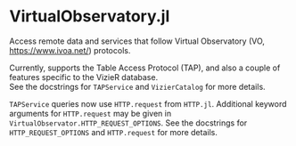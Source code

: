 # VirtualObservatory.jl

Access remote data and services that follow Virtual Observatory (VO, https://www.ivoa.net/) protocols.

Currently, supports the Table Access Protocol (TAP), and also a couple of features specific to the VizieR database. \
See the docstrings for `TAPService` and `VizierCatalog` for more details.

`TAPService` queries now use `HTTP.request` from `HTTP.jl`.  Additional keyword
arguments for `HTTP.request` may be given in `VirtualObservator.HTTP_REQUEST_OPTIONS`.
See the docstrings for `HTTP_REQUEST_OPTIONS` and `HTTP.request` for more details.
